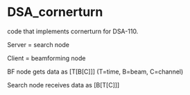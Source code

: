 # DSA_cornerturn

code that implements cornerturn for DSA-110.

Server = search node

Client = beamforming node

BF node gets data as [T[B[C]]] (T=time, B=beam, C=channel)

Search node receives data as [B[T[C]]]
